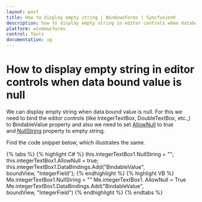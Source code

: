 ```yaml
---
layout: post
title: How to display empty string | WindowsForms | Syncfusion®
description: how to display empty string in editor controls when databound value is null
platform: windowsforms
control: Tools
documentation: ug
---
```


# How to display empty string in editor controls when data bound value is null

We can display empty string when data bound value is null. For this we need to bind the editor controls (like IntegerTextBox, DoubleTextBox, etc.,) to BindableValue property and also we need to set [AllowNull](https://help.syncfusion.com/cr/windowsforms/Syncfusion.Windows.Forms.Tools.NumberTextBoxBase.html#Syncfusion_Windows_Forms_Tools_NumberTextBoxBase_AllowNull) to true and [NullString](https://help.syncfusion.com/cr/windowsforms/Syncfusion.Windows.Forms.Tools.NumberTextBoxBase.html#Syncfusion_Windows_Forms_Tools_NumberTextBoxBase_NullString) property to empty string.

Find the code snippet below, which illustrates the same.

{% tabs %}
{% highlight C# %}
this.integerTextBox1.NullString = "";
this.integerTextBox1.AllowNull = true;
this.integerTextBox1.DataBindings.Add("BindableValue", boundView, "IntegerField");
{% endhighlight %}
{% highlight VB %}
Me.integerTextBox1.NullString = ""
Me.integerTextBox1. AllowNull = True
Me.integerTextBox1.DataBindings.Add("BindableValue", boundView, "IntegerField")
{% endhighlight %}
{% endtabs %}
